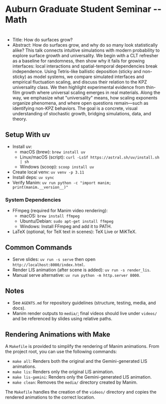 # Auburn Graduate Student Seminar -- Math
# 
* Title: How do surfaces grow?
* Abstract: How do surfaces grow, and why do so many look statistically alike?
  This talk connects intuitive simulations with modern probability to explore
  surface growth and universality. We begin with a CLT refresher as a baseline
  for randomness, then show why it fails for growing interfaces: local
  interactions and spatial-temporal dependencies break independence. Using
  Tetris-like ballistic deposition (sticky and non-sticky) as model systems, we
  compare simulated interfaces and empirical fluctuation scaling, and discuss
  their relation to the KPZ universality class. We then highlight experimental
  evidence from thin-film growth where universal scaling emerges in real
  materials. Along the way, we emphasize what "universality" means, how scaling
  exponents organize phenomena, and where open questions remain—such as
  identifying non-KPZ behaviors. The goal is a concrete, visual understanding of
  stochastic growth, bridging simulations, data, and theory.  

## Setup With uv

- Install uv:
  - macOS (brew): `brew install uv`
  - Linux/macOS (script): `curl -LsSf https://astral.sh/uv/install.sh | sh`
  - Windows (scoop): `scoop install uv`
- Create local venv: `uv venv -p 3.11`
- Install deps: `uv sync`
- Verify Manim: `uv run python -c "import manim; print(manim.__version__)"`

### System Dependencies

- FFmpeg (required for Manim video rendering):
  - macOS: `brew install ffmpeg`
  - Ubuntu/Debian: `sudo apt-get install ffmpeg`
  - Windows: Install FFmpeg and add it to PATH.
- LaTeX (optional, for TeX text in scenes): TeX Live or MiKTeX.

## Common Commands

- Serve slides: `uv run -s serve` then open `http://localhost:8000/index.html`.
- Render LIS animation (after scene is added): `uv run -s render_lis`.
- Manual serve alternative: `uv run python -m http.server 8000`.

## Notes

- See `AGENTS.md` for repository guidelines (structure, testing, media, and docs).
- Manim render outputs to `media/`; final videos should live under `videos/` and be referenced by slides using relative paths.

## Rendering Animations with Make

A `Makefile` is provided to simplify the rendering of Manim animations. From the project root, you can use the following commands:

- `make all`: Renders both the original and the Gemini-generated LIS animations.
- `make lis`: Renders only the original LIS animation.
- `make lis-gemini`: Renders only the Gemini-generated LIS animation.
- `make clean`: Removes the `media/` directory created by Manim.

The `Makefile` handles the creation of the `videos/` directory and copies the rendered animations to the correct location.
